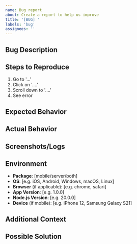 ```yaml
---
name: Bug report
about: Create a report to help us improve
title: '[BUG] '
labels: 'bug'
assignees: ''
---
```


## Bug Description
<!-- A clear and concise description of what the bug is -->

## Steps to Reproduce
<!-- Steps to reproduce the behavior -->
1. Go to '...'
2. Click on '....'
3. Scroll down to '....'
4. See error

## Expected Behavior
<!-- A clear and concise description of what you expected to happen -->

## Actual Behavior
<!-- A clear and concise description of what actually happened -->

## Screenshots/Logs
<!-- If applicable, add screenshots or logs to help explain your problem -->

## Environment
<!-- Please complete the following information -->
- **Package**: [mobile/server/both]
- **OS**: [e.g. iOS, Android, Windows, macOS, Linux]
- **Browser** (if applicable): [e.g. chrome, safari]
- **App Version**: [e.g. 1.0.0]
- **Node.js Version**: [e.g. 20.0.0]
- **Device** (if mobile): [e.g. iPhone 12, Samsung Galaxy S21]

## Additional Context
<!-- Add any other context about the problem here -->

## Possible Solution
<!-- If you have suggestions on how to fix the bug, please describe them here -->